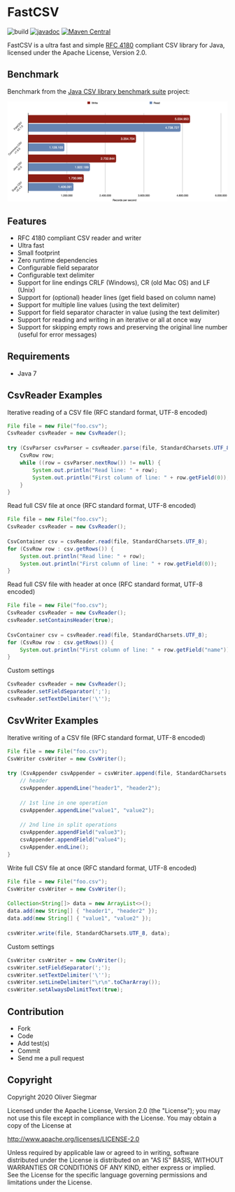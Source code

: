 FastCSV
=======

![build](https://github.com/osiegmar/FastCSV/workflows/build/badge.svg?branch=master)
[![javadoc](https://javadoc.io/badge2/de.siegmar/fastcsv/javadoc.svg)](https://javadoc.io/doc/de.siegmar/fastcsv)
[![Maven Central](https://img.shields.io/maven-central/v/de.siegmar/fastcsv.svg)](https://search.maven.org/search?q=g:%22de.siegmar%22%20AND%20a:%22fastcsv%22)

FastCSV is a ultra fast and simple [RFC 4180](https://tools.ietf.org/html/rfc4180) compliant CSV
library for Java, licensed under the Apache License, Version 2.0.


## Benchmark

Benchmark from the
[Java CSV library benchmark suite](https://github.com/osiegmar/JavaCsvBenchmarkSuite) project:

![Benchmark](benchmark.png "Benchmark")


Features
--------

- RFC 4180 compliant CSV reader and writer
- Ultra fast
- Small footprint
- Zero runtime dependencies
- Configurable field separator
- Configurable text delimiter
- Support for line endings CRLF (Windows), CR (old Mac OS) and LF (Unix)
- Support for (optional) header lines (get field based on column name)
- Support for multiple line values (using the text delimiter)
- Support for field separator character in value (using the text delimiter)
- Support for reading and writing in an iterative or all at once way
- Support for skipping empty rows and preserving the original line number (useful for error messages)


Requirements
------------

- Java 7


CsvReader Examples
------------------

Iterative reading of a CSV file (RFC standard format, UTF-8 encoded)

```java
File file = new File("foo.csv");
CsvReader csvReader = new CsvReader();

try (CsvParser csvParser = csvReader.parse(file, StandardCharsets.UTF_8)) {
    CsvRow row;
    while ((row = csvParser.nextRow()) != null) {
        System.out.println("Read line: " + row);
        System.out.println("First column of line: " + row.getField(0));
    }
}
```

Read full CSV file at once (RFC standard format, UTF-8 encoded)

```java
File file = new File("foo.csv");
CsvReader csvReader = new CsvReader();

CsvContainer csv = csvReader.read(file, StandardCharsets.UTF_8);
for (CsvRow row : csv.getRows()) {
    System.out.println("Read line: " + row);
    System.out.println("First column of line: " + row.getField(0));
}
```


Read full CSV file with header at once (RFC standard format, UTF-8 encoded)

```java
File file = new File("foo.csv");
CsvReader csvReader = new CsvReader();
csvReader.setContainsHeader(true);

CsvContainer csv = csvReader.read(file, StandardCharsets.UTF_8);
for (CsvRow row : csv.getRows()) {
    System.out.println("First column of line: " + row.getField("name"));
}
```


Custom settings

```java
CsvReader csvReader = new CsvReader();
csvReader.setFieldSeparator(';');
csvReader.setTextDelimiter('\'');
```


CsvWriter Examples
------------------

Iterative writing of a CSV file (RFC standard format, UTF-8 encoded)

```java
File file = new File("foo.csv");
CsvWriter csvWriter = new CsvWriter();

try (CsvAppender csvAppender = csvWriter.append(file, StandardCharsets.UTF_8)) {
    // header
    csvAppender.appendLine("header1", "header2");

    // 1st line in one operation
    csvAppender.appendLine("value1", "value2");

    // 2nd line in split operations
    csvAppender.appendField("value3");
    csvAppender.appendField("value4");
    csvAppender.endLine();
}
```


Write full CSV file at once (RFC standard format, UTF-8 encoded)

```java
File file = new File("foo.csv");
CsvWriter csvWriter = new CsvWriter();

Collection<String[]> data = new ArrayList<>();
data.add(new String[] { "header1", "header2" });
data.add(new String[] { "value1", "value2" });

csvWriter.write(file, StandardCharsets.UTF_8, data);
```


Custom settings

```java
CsvWriter csvWriter = new CsvWriter();
csvWriter.setFieldSeparator(';');
csvWriter.setTextDelimiter('\'');
csvWriter.setLineDelimiter("\r\n".toCharArray());
csvWriter.setAlwaysDelimitText(true);
```


Contribution
------------

- Fork
- Code
- Add test(s)
- Commit
- Send me a pull request


Copyright
---------

Copyright 2020 Oliver Siegmar

Licensed under the Apache License, Version 2.0 (the "License");
you may not use this file except in compliance with the License.
You may obtain a copy of the License at

   http://www.apache.org/licenses/LICENSE-2.0

Unless required by applicable law or agreed to in writing, software
distributed under the License is distributed on an "AS IS" BASIS,
WITHOUT WARRANTIES OR CONDITIONS OF ANY KIND, either express or implied.
See the License for the specific language governing permissions and
limitations under the License.
